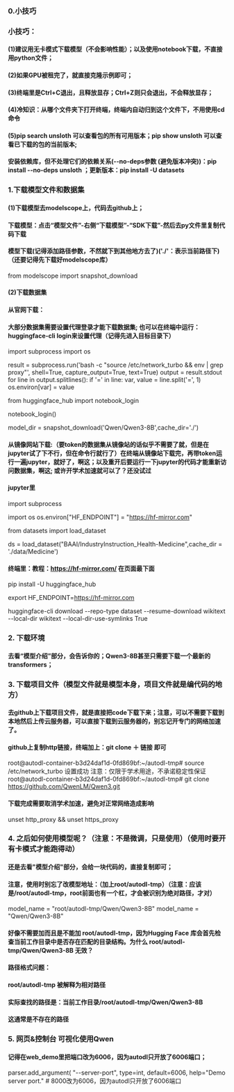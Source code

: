 ### 0.小技巧
### 小技巧：
#### (1)建议用无卡模式下载模型（不会影响性能）；以及使用notebook下载，不直接用python文件；
#### (2)如果GPU被租完了，就直接克隆示例即可；
#### (3)终端里是Ctrl+C退出，且释放显存；Ctrl+Z则只会退出，不会释放显存；
#### (4)冷知识：从哪个文件夹下打开终端，终端内自动归到这个文件下，不用使用cd命令
#### (5)pip search unsloth 可以查看包的所有可用版本；pip show unsloth 可以查看已下载的包的当前版本;
#### 安装依赖库，但不处理它们的依赖关系(--no-deps参数 (避免版本冲突))：pip install --no-deps unsloth ；更新版本：pip install -U datasets

### 1.下载模型文件和数据集
#### (1)下载模型去modelscope上，代码去github上；
#### 下载模型：点击“模型文件”-右侧“下载模型”-“SDK下载”-然后去py文件里复制代码下载
#### 模型下载(记得添加路径参数，不然就下到其他地方去了)('./'：表示当前路径下)（还要记得先下载好modelscope库）
from modelscope import snapshot_download

#### (2)下载数据集
#### 从官网下载：
#### 大部分数据集需要设置代理登录才能下载数据集;   也可以在终端中运行：huggingface-cli login来设置代理（记得先进入目标目录下）
import subprocess
import os

result = subprocess.run('bash -c "source /etc/network_turbo && env | grep proxy"', shell=True, capture_output=True, text=True)
output = result.stdout
for line in output.splitlines():
    if '=' in line:
        var, value = line.split('=', 1)
        os.environ[var] = value

from huggingface_hub import notebook_login

notebook_login()

model_dir = snapshot_download('Qwen/Qwen3-8B',cache_dir='./')


#### 从镜像网站下载:（要token的数据集从镜像站的话似乎不需要了就，但是在jupyter试了下不行，但在命令行就行了）在终端从镜像站下载完，再带token运行一遍jupyter，就好了，啊这；以及重开后要运行一下jupyter的代码才能重新访问数据集，啊这; 或许开学术加速就可以了？还没试过
#### jupyter里
import subprocess

import os
os.environ["HF_ENDPOINT"] = "https://hf-mirror.com"

from datasets import load_dataset

ds = load_dataset("BAAI/IndustryInstruction_Health-Medicine",cache_dir = './data/Medicine')

#### 终端里：教程：https://hf-mirror.com/ 在页面最下面

pip install -U huggingface_hub

export HF_ENDPOINT=https://hf-mirror.com

huggingface-cli download --repo-type dataset --resume-download wikitext --local-dir wikitext --local-dir-use-symlinks True

### 2. 下载环境
#### 去看“模型介绍”部分，会告诉你的；Qwen3-8B甚至只需要下载一个最新的transformers；

### 3. 下载项目文件（模型文件就是模型本身，项目文件就是编代码的地方）
#### 去github上下载项目文件，就是直接把code下载下来；注意，可以不需要下载到本地然后上传云服务器，可以直接下载到云服务器的，别忘记开专门的网络加速了。
#### github上复制http链接，终端加上：git clone ＋ 链接 即可
root@autodl-container-b3d24daf1d-0fd869bf:~/autodl-tmp# source /etc/network_turbo
设置成功
注意：仅限于学术用途，不承诺稳定性保证
root@autodl-container-b3d24daf1d-0fd869bf:~/autodl-tmp# git clone https://github.com/QwenLM/Qwen3.git

#### 下载完成需要取消学术加速，避免对正常网络造成影响
unset http_proxy && unset https_proxy

### 4. 之后如何使用模型呢？（注意：不是微调，只是使用）（使用时要开有卡模式才能跑得动）
#### 还是去看"模型介绍"部分，会给一块代码的，直接复制即可；
#### 注意，使用时别忘了改模型地址：（加上root/autodl-tmp）（注意：应该是/root/autodl-tmp，root前面也有一个杠，才会被识别为绝对路径，才对）
model_name = "root/autodl-tmp/Qwen/Qwen3-8B"
model_name = "Qwen/Qwen3-8B"  
#### 好像不需要加而且是不能加 root/autodl-tmp，因为Hugging Face 库会首先检查当前工作目录中是否存在匹配的目录结构。为什么 root/autodl-tmp/Qwen/Qwen3-8B 无效？
#### 路径格式问题：
#### root/autodl-tmp 被解释为相对路径
#### 实际查找的路径是：当前工作目录/root/autodl-tmp/Qwen/Qwen3-8B
#### 这通常是不存在的路径

### 5. 网页&控制台 可视化使用Qwen
#### 记得在web_demo里把端口改为6006，因为autodl只开放了6006端口；
parser.add_argument(
    "--server-port", type=int, default=6006, help="Demo server port."   # 8000改为6006，因为autodl只开放了6006端口
